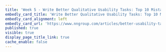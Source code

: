 ```yaml
---
title: 'Week 5 - Write Better Qualitative Usability Tasks: Top 10 Mistakes to Avoid (2 of 3)'
embedly_card_title: 'Write Better Qualitative Usability Tasks: Top 10 Mistakes to Avoid (10 minute read)'
embedly_card_alignment: left
embedly_card_url: 'https://www.nngroup.com/articles/better-usability-tasks/'
published: true
visible: true
display_page_title_link: true
cache_enable: false
---
```

